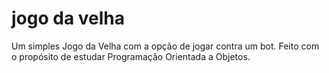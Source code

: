 # jogo da velha
Um simples Jogo da Velha com a opção de jogar contra um bot.
Feito com o propósito de estudar Programação Orientada a Objetos.
